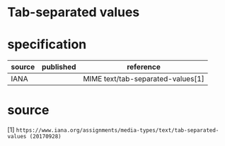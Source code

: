# Tab-separated values
# specification
| source | published | reference
| ------ | --------- | ---------
| IANA   |           | MIME text/tab-separated-values[1]
# source
[1] `https://www.iana.org/assignments/media-types/text/tab-separated-values (20170928)`

